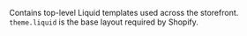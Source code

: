 Contains top-level Liquid templates used across the storefront.
`theme.liquid` is the base layout required by Shopify.
